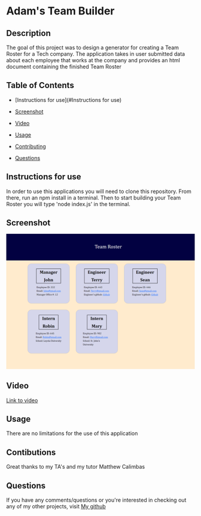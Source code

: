 # Adam's Team Builder

## Description

The goal of this project was to design a generator for creating a Team Roster for a Tech company. The application takes in user submitted data about each employee that works at the company and provides an html document containing the finished Team Roster 
    
## Table of Contents 

* [Instructions for use](#Instructions for use)

* [Screenshot](#Screenshot)

* [Video](#Video)
    
* [Usage](#Usage)
    
* [Contributing](#Contributing)
    
* [Questions](#Questions)


## Instructions for use

In order to use this applications you will need to clone this repository. From there, run an npm install in a terminal. Then to start building your Team Roster you will type 'node index.js' in the terminal. 
    
## Screenshot



![Screenshot](assets/TeamRoster.png)

## Video



[Link to video](https://drive.google.com/file/d/1xA3tgBYEsl_qD2pIZ_aXgsk31PM1qC4c/view)
    
## Usage
    
There are no limitations for the use of this application

    
## Contibutions
    
Great thanks to my TA's and my tutor Matthew Calimbas
    

## Questions
    
If you have any comments/questions or you're interested in checking out any of my other projects, visit [My github](http://github.com/Variegatedhuman)

